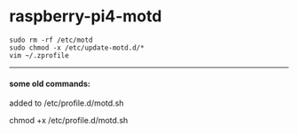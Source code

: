 # raspberry-pi4-motd

```
sudo rm -rf /etc/motd
sudo chmod -x /etc/update-motd.d/*
vim ~/.zprofile
```


---

#### some old commands:


added to /etc/profile.d/motd.sh

chmod +x /etc/profile.d/motd.sh
